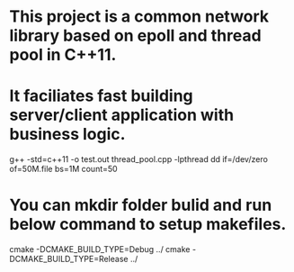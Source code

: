 # This project is a common network library based on epoll and thread pool in C++11.
# It faciliates fast building server/client application with business logic.

g++ -std=c++11 -o test.out thread_pool.cpp -lpthread
dd if=/dev/zero of=50M.file bs=1M count=50

# You can mkdir folder bulid and run below command to setup makefiles.
cmake -DCMAKE_BUILD_TYPE=Debug ../
cmake -DCMAKE_BUILD_TYPE=Release ../
